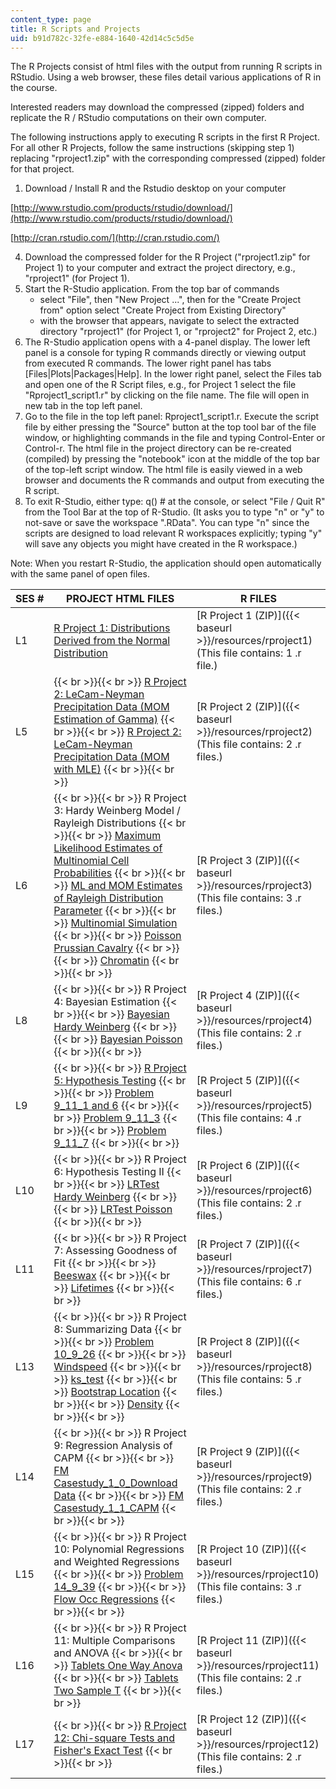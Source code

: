 ```yaml
---
content_type: page
title: R Scripts and Projects
uid: b91d782c-32fe-e884-1640-42d14c5c5d5e
---
```


The R Projects consist of html files with the output from running R scripts in RStudio. Using a web browser, these files detail various applications of R in the course.

Interested readers may download the compressed (zipped) folders and replicate the R / RStudio computations on their own computer.

The following instructions apply to executing R scripts in the first R Project. For all other R Projects, follow the same instructions (skipping step 1) replacing "rproject1.zip" with the corresponding compressed (zipped) folder for that project.

1.  Download / Install R and the Rstudio desktop on your computer

[http://www.rstudio.com/products/rstudio/download/](http://www.rstudio.com/products/rstudio/download/)

[http://cran.rstudio.com/](http://cran.rstudio.com/)

4.  Download the compressed folder for the R Project ("rproject1.zip" for Project 1) to your computer and extract the project directory, e.g., "rproject1" (for Project 1).
5.  Start the R-Studio application. From the top bar of commands
    *   select "File", then "New Project ...", then for the "Create Project from" option select "Create Project from Existing Directory"
    *   with the browser that appears, navigate to select the extracted directory "rproject1" (for Project 1, or "rproject2" for Project 2, etc.)
6.  The R-Studio application opens with a 4-panel display. The lower left panel is a console for typing R commands directly or viewing output from executed R commands. The lower right panel has tabs \[Files|Plots|Packages|Help\]. In the lower right panel, select the Files tab and open one of the R Script files, e.g., for Project 1 select the file "Rproject1\_script1.r" by clicking on the file name. The file will open in new tab in the top left panel.
7.  Go to the file in the top left panel: Rproject1\_script1.r. Execute the script file by either pressing the "Source" button at the top tool bar of the file window, or highlighting commands in the file and typing Control-Enter or Control-r. The html file in the project directory can be re-created (compiled) by pressing the "notebook" icon at the middle of the top bar of the top-left script window. The html file is easily viewed in a web browser and documents the R commands and output from executing the R script.
8.  To exit R-Studio, either type: q() # at the console, or select "File / Quit R" from the Tool Bar at the top of R-Studio. (It asks you to type "n" or "y" to not-save or save the workspace ".RData". You can type "n" since the scripts are designed to load relevant R workspaces explicitly; typing "y" will save any objects you might have created in the R workspace.)

Note: When you restart R-Studio, the application should open automatically with the same panel of open files.

| SES # | PROJECT HTML FILES | R FILES |
| --- | --- | --- |
| L1 | [R Project 1: Distributions Derived from the Normal Distribution](/ans7870/18/18.443/s15/projects/Rproject1_script1.html) | [R Project 1 (ZIP)]({{< baseurl >}}/resources/rproject1) (This file contains: 1 .r file.) |
| L5 |  {{< br >}}{{< br >}} [R Project 2: LeCam-Neyman Precipitation Data (MOM Estimation of Gamma)](/ans7870/18/18.443/s15/projects/Rproject2_script1_gamma_MOM.html) {{< br >}}{{< br >}} [R Project 2: LeCam-Neyman Precipitation Data (MOM with MLE)](/ans7870/18/18.443/s15/projects/Rproject2_script2_gamma_MOMwithMLE.html) {{< br >}}{{< br >}}  | [R Project 2 (ZIP)]({{< baseurl >}}/resources/rproject2) (This file contains: 2 .r files.) |
| L6 |  {{< br >}}{{< br >}} R Project 3: Hardy Weinberg Model / Rayleigh Distributions {{< br >}}{{< br >}} [Maximum Likelihood Estimates of Multinomial Cell Probabilities](/ans7870/18/18.443/s15/projects/Rproject3_rmd_multinomial_theory.html) {{< br >}}{{< br >}} [ML and MOM Estimates of Rayleigh Distribution Parameter](/ans7870/18/18.443/s15/projects/Rproject3_rmd_rayleigh_theory.html) {{< br >}}{{< br >}} [Multinomial Simulation](/ans7870/18/18.443/s15/projects/Rproject3_script1_multinomial_simulation.html) {{< br >}}{{< br >}} [Poisson Prussian Cavalry](/ans7870/18/18.443/s15/projects/Rproject3_script3_Poisson_PrussianCavalry.html) {{< br >}}{{< br >}} [Chromatin](/ans7870/18/18.443/s15/projects/Rproject3_script4_Chromatin.html) {{< br >}}{{< br >}}  | [R Project 3 (ZIP)]({{< baseurl >}}/resources/rproject3) (This file contains: 3 .r files.) |
| L8 |  {{< br >}}{{< br >}} R Project 4: Bayesian Estimation {{< br >}}{{< br >}} [Bayesian Hardy Weinberg](/ans7870/18/18.443/s15/projects/Rproject4_Bayesian_HardyWeinberg.html) {{< br >}}{{< br >}} [Bayesian Poisson](/ans7870/18/18.443/s15/projects/Rproject4_Bayesian_Poisson.html) {{< br >}}{{< br >}}  | [R Project 4 (ZIP)]({{< baseurl >}}/resources/rproject4) (This file contains: 2 .r files.) |
| L9 |  {{< br >}}{{< br >}} [R Project 5: Hypothesis Testing](/ans7870/18/18.443/s15/projects/RProject5_HypothesisTesting.html) {{< br >}}{{< br >}} [Problem 9\_11\_1 and 6](/ans7870/18/18.443/s15/projects/Problem_9_11_1and6.html) {{< br >}}{{< br >}} [Problem 9\_11\_3](/ans7870/18/18.443/s15/projects/Problem_9_11_3.html) {{< br >}}{{< br >}} [Problem 9\_11\_7](/ans7870/18/18.443/s15/projects/Problem_9_11_7.html) {{< br >}}{{< br >}}  | [R Project 5 (ZIP)]({{< baseurl >}}/resources/rproject5) (This file contains: 4 .r files.) |
| L10 |  {{< br >}}{{< br >}} R Project 6: Hypothesis Testing II {{< br >}}{{< br >}} [LRTest Hardy Weinberg](/ans7870/18/18.443/s15/projects/Rproject6_LRTest_HardyWeinberg.html) {{< br >}}{{< br >}} [LRTest Poisson](/ans7870/18/18.443/s15/projects/Rproject6_LRTest_Poisson.html) {{< br >}}{{< br >}}  | [R Project 6 (ZIP)]({{< baseurl >}}/resources/rproject6) (This file contains: 2 .r files.) |
| L11 |  {{< br >}}{{< br >}} R Project 7: Assessing Goodness of Fit {{< br >}}{{< br >}} [Beeswax](/ans7870/18/18.443/s15/projects/Rproject7_5_beeswax.html) {{< br >}}{{< br >}} [Lifetimes](/ans7870/18/18.443/s15/projects/Rproject7_6_lifetimes.html) {{< br >}}{{< br >}}  | [R Project 7 (ZIP)]({{< baseurl >}}/resources/rproject7) (This file contains: 6 .r files.) |
| L13 |  {{< br >}}{{< br >}} R Project 8: Summarizing Data {{< br >}}{{< br >}} [Problem 10\_9\_26](/ans7870/18/18.443/s15/projects/Problem_10_9_26.html) {{< br >}}{{< br >}} [Windspeed](/ans7870/18/18.443/s15/projects/Rproject8_1_windspeed.html) {{< br >}}{{< br >}} [ks\_test](/ans7870/18/18.443/s15/projects/Rproject8_2_ks_test.html) {{< br >}}{{< br >}} [Bootstrap Location](/ans7870/18/18.443/s15/projects/Rproject8_3_bootstrap_location.html) {{< br >}}{{< br >}} [Density](/ans7870/18/18.443/s15/projects/Rproject8_4_density.html) {{< br >}}{{< br >}}  | [R Project 8 (ZIP)]({{< baseurl >}}/resources/rproject8) (This file contains: 5 .r files.) |
| L14 |  {{< br >}}{{< br >}} R Project 9: Regression Analysis of CAPM {{< br >}}{{< br >}} [FM Casestudy\_1\_0\_Download Data](/ans7870/18/18.443/s15/projects/fm_casestudy_1_0_DownloadData.html) {{< br >}}{{< br >}} [FM Casestudy\_1\_1\_CAPM](/ans7870/18/18.443/s15/projects/fm_casestudy_1_1_CAPM.html) {{< br >}}{{< br >}}  | [R Project 9 (ZIP)]({{< baseurl >}}/resources/rproject9) (This file contains: 2 .r files.) |
| L15 |  {{< br >}}{{< br >}} R Project 10: Polynomial Regressions and Weighted Regressions {{< br >}}{{< br >}} [Problem 14\_9\_39](/ans7870/18/18.443/s15/projects/Problem_14_9_39.html) {{< br >}}{{< br >}} [Flow Occ Regressions](/ans7870/18/18.443/s15/projects/Rproject10_flow_occ_regressions.html) {{< br >}}{{< br >}}  | [R Project 10 (ZIP)]({{< baseurl >}}/resources/rproject10) (This file contains: 3 .r files.) |
| L16 |  {{< br >}}{{< br >}} R Project 11: Multiple Comparisons and ANOVA {{< br >}}{{< br >}} [Tablets One Way Anova](/ans7870/18/18.443/s15/projects/Rproject11_Tablets_OneWayAnova.html) {{< br >}}{{< br >}} [Tablets Two Sample T](/ans7870/18/18.443/s15/projects/Rproject11_Tablets_TwoSampleT.html) {{< br >}}{{< br >}}  | [R Project 11 (ZIP)]({{< baseurl >}}/resources/rproject11) (This file contains: 2 .r files.) |
| L17 |  {{< br >}}{{< br >}} [R Project 12: Chi-square Tests and Fisher's Exact Test](/ans7870/18/18.443/s15/projects/RProject12_ChisquareTest.html) {{< br >}}{{< br >}}  | [R Project 12 (ZIP)]({{< baseurl >}}/resources/rproject12) (This file contains: 2 .r files.)